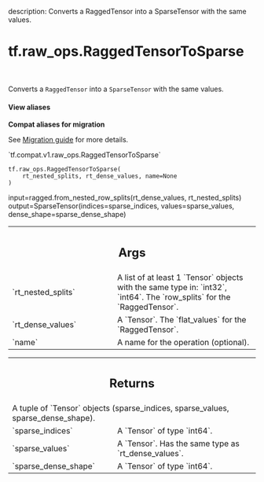 description: Converts a RaggedTensor into a SparseTensor with the same values.

<div itemscope itemtype="http://developers.google.com/ReferenceObject">
<meta itemprop="name" content="tf.raw_ops.RaggedTensorToSparse" />
<meta itemprop="path" content="Stable" />
</div>

# tf.raw_ops.RaggedTensorToSparse

<!-- Insert buttons and diff -->

<table class="tfo-notebook-buttons tfo-api nocontent" align="left">

</table>



Converts a `RaggedTensor` into a `SparseTensor` with the same values.

<section class="expandable">
  <h4 class="showalways">View aliases</h4>
  <p>
<b>Compat aliases for migration</b>
<p>See
<a href="https://www.tensorflow.org/guide/migrate">Migration guide</a> for
more details.</p>
<p>`tf.compat.v1.raw_ops.RaggedTensorToSparse`</p>
</p>
</section>

<pre class="devsite-click-to-copy prettyprint lang-py tfo-signature-link">
<code>tf.raw_ops.RaggedTensorToSparse(
    rt_nested_splits, rt_dense_values, name=None
)
</code></pre>



<!-- Placeholder for "Used in" -->

input=ragged.from_nested_row_splits(rt_dense_values, rt_nested_splits)
output=SparseTensor(indices=sparse_indices, values=sparse_values,
                    dense_shape=sparse_dense_shape)

<!-- Tabular view -->
 <table class="responsive fixed orange">
<colgroup><col width="214px"><col></colgroup>
<tr><th colspan="2"><h2 class="add-link">Args</h2></th></tr>

<tr>
<td>
`rt_nested_splits`
</td>
<td>
A list of at least 1 `Tensor` objects with the same type in: `int32`, `int64`.
The `row_splits` for the `RaggedTensor`.
</td>
</tr><tr>
<td>
`rt_dense_values`
</td>
<td>
A `Tensor`. The `flat_values` for the `RaggedTensor`.
</td>
</tr><tr>
<td>
`name`
</td>
<td>
A name for the operation (optional).
</td>
</tr>
</table>



<!-- Tabular view -->
 <table class="responsive fixed orange">
<colgroup><col width="214px"><col></colgroup>
<tr><th colspan="2"><h2 class="add-link">Returns</h2></th></tr>
<tr class="alt">
<td colspan="2">
A tuple of `Tensor` objects (sparse_indices, sparse_values, sparse_dense_shape).
</td>
</tr>
<tr>
<td>
`sparse_indices`
</td>
<td>
A `Tensor` of type `int64`.
</td>
</tr><tr>
<td>
`sparse_values`
</td>
<td>
A `Tensor`. Has the same type as `rt_dense_values`.
</td>
</tr><tr>
<td>
`sparse_dense_shape`
</td>
<td>
A `Tensor` of type `int64`.
</td>
</tr>
</table>

